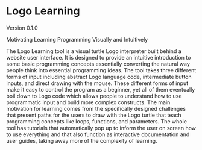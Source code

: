 # Logo Learning

Version 0.1.0

Motivating Learning Programming Visually and Intuitively

The Logo Learning tool is a visual turtle Logo interpreter built behind a website user interface. It is designed to provide an intuitive introduction to some basic programming concepts essentially converting the natural way people think into essential programming ideas. The tool takes three different forms of input including abstract Logo language code, intermediate button inputs, and direct drawing with the mouse. These different forms of input make it easy to control the program as a beginner, yet all of them eventually boil down to Logo code which allows people to understand how to use programmatic input and build more complex constructs. The main motivation for learning comes from the specifically designed challenges that present paths for the users to draw with the Logo turtle that teach programming concepts like loops, functions, and parameters. The whole tool has tutorials that automatically pop up to inform the user on screen how to use everything and that also function as interactive documentation and user guides, taking away more of the complexity of learning.
